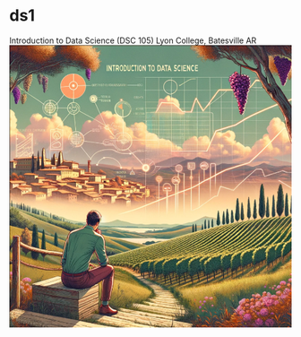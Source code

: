 # ds1
Introduction to Data Science (DSC 105) Lyon College, Batesville AR
![poster](./img/poster.png)